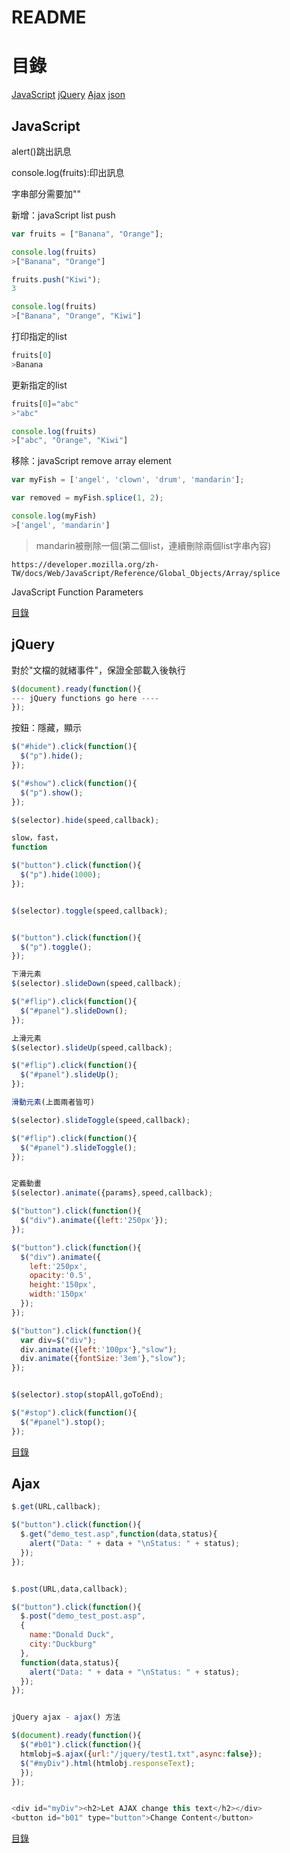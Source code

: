 # README

# 目錄
[JavaScript](#JavaScript)
[jQuery](#jQuery)
[Ajax](#Ajax)
[json](#json)

## JavaScript

alert()跳出訊息

console.log(fruits):印出訊息

字串部分需要加""

新增：javaScript list push
~~~javascript
var fruits = ["Banana", "Orange"];

console.log(fruits)
>["Banana", "Orange"]

fruits.push("Kiwi");
3

console.log(fruits)
>["Banana", "Orange", "Kiwi"]
~~~
打印指定的list
~~~javascript
fruits[0]
>Banana
~~~
更新指定的list
~~~javascript
fruits[0]="abc"
>"abc"

console.log(fruits)
>["abc", "Orange", "Kiwi"]
~~~

移除：javaScript remove array element
~~~javascript
var myFish = ['angel', 'clown', 'drum', 'mandarin'];

var removed = myFish.splice(1, 2);

console.log(myFish)
>['angel', 'mandarin']
~~~

>mandarin被刪除一個(第二個list，連續刪除兩個list字串內容)
~~~
https://developer.mozilla.org/zh-TW/docs/Web/JavaScript/Reference/Global_Objects/Array/splice

~~~
JavaScript Function Parameters


[目錄](#目錄)

## jQuery 
對於"文檔的就緒事件"，保證全部載入後執行
~~~javascript
$(document).ready(function(){
--- jQuery functions go here ----
});
~~~

按鈕：隱藏，顯示
~~~javascript
$("#hide").click(function(){
  $("p").hide();
});

$("#show").click(function(){
  $("p").show();
});

$(selector).hide(speed,callback);

slow，fast，
function

$("button").click(function(){
  $("p").hide(1000);
});


$(selector).toggle(speed,callback);


$("button").click(function(){
  $("p").toggle();
});

下滑元素
$(selector).slideDown(speed,callback);

$("#flip").click(function(){
  $("#panel").slideDown();
});

上滑元素
$(selector).slideUp(speed,callback);

$("#flip").click(function(){
  $("#panel").slideUp();
});

滑動元素(上面兩者皆可)

$(selector).slideToggle(speed,callback);

$("#flip").click(function(){
  $("#panel").slideToggle();
});


定義動畫
$(selector).animate({params},speed,callback);

$("button").click(function(){
  $("div").animate({left:'250px'});
}); 

$("button").click(function(){
  $("div").animate({
    left:'250px',
    opacity:'0.5',
    height:'150px',
    width:'150px'
  });
}); 

$("button").click(function(){
  var div=$("div");
  div.animate({left:'100px'},"slow");
  div.animate({fontSize:'3em'},"slow");
});


$(selector).stop(stopAll,goToEnd);

$("#stop").click(function(){
  $("#panel").stop();
});
~~~



[目錄](#目錄)

## Ajax
~~~javascript
$.get(URL,callback);

$("button").click(function(){
  $.get("demo_test.asp",function(data,status){
    alert("Data: " + data + "\nStatus: " + status);
  });
});


$.post(URL,data,callback);

$("button").click(function(){
  $.post("demo_test_post.asp",
  {
    name:"Donald Duck",
    city:"Duckburg"
  },
  function(data,status){
    alert("Data: " + data + "\nStatus: " + status);
  });
});


jQuery ajax - ajax() 方法

$(document).ready(function(){
  $("#b01").click(function(){
  htmlobj=$.ajax({url:"/jquery/test1.txt",async:false});
  $("#myDiv").html(htmlobj.responseText);
  });
});


<div id="myDiv"><h2>Let AJAX change this text</h2></div>
<button id="b01" type="button">Change Content</button>
~~~

[目錄](#目錄)
